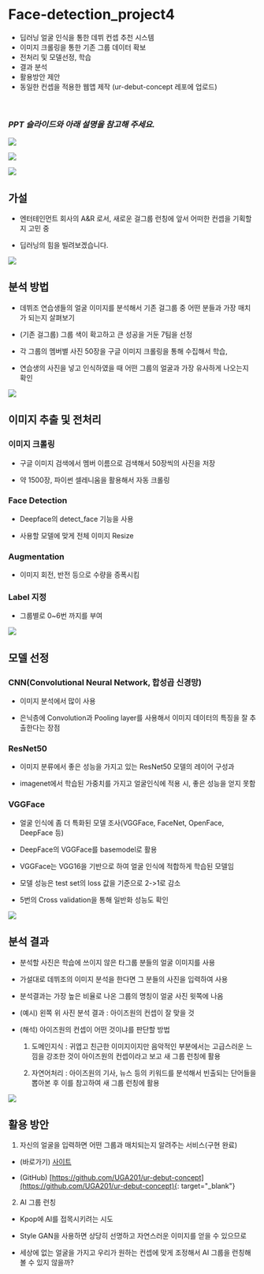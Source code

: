 # Face-detection_project4
- 딥러닝 얼굴 인식을 통한 데뷔 컨셉 추천 시스템
- 이미지 크롤링을 통한 기존 그룹 데이터 확보
- 전처리 및 모델선정, 학습
- 결과 분석
- 활용방안 제안
- 동일한 컨셉을 적용한 웹앱 제작 (ur-debut-concept 레포에 업로드)
<br>

### _**PPT 슬라이드와 아래 설명을 참고해 주세요.**_

![](https://images.velog.io/images/hability24/post/cc18b4f9-b24c-4c5a-a979-481749ab91c6/image.png)

![](https://images.velog.io/images/hability24/post/5e25953b-7e3b-4a15-b284-3c1f963db774/image.png)

![](https://images.velog.io/images/hability24/post/909d1536-3890-4895-960b-cd6717d0bf8b/image.png)

## 가설
- 엔터테인먼트 회사의 A&R 로서, 새로운 걸그룹 런칭에 앞서 어떠한 컨셉을 기획할지 고민 중

- 딥러닝의 힘을 빌려보겠습니다.

![](https://images.velog.io/images/hability24/post/737f7737-1c74-446c-b73b-daf80c11c2c3/image.png)
## 분석 방법
- 데뷔조 연습생들의 얼굴 이미지를 분석해서 기존 걸그룹 중 어떤 분들과 가장 매치가 되는지 살펴보기

- (기존 걸그룹) 그룹 색이 확고하고 큰 성공을 거둔 7팀을 선정

- 각 그룹의 멤버별 사진 50장을 구글 이미지 크롤링을 통해 수집해서 학습,

- 연습생의 사진을 넣고 인식하였을 때 어떤 그룹의 얼굴과 가장 유사하게 나오는지 확인


![](https://images.velog.io/images/hability24/post/3b1733cf-07b0-4547-8228-1b1739ff416b/image.png)

## 이미지 추출 및 전처리
### 이미지 크롤링
- 구글 이미지 검색에서 멤버 이름으로 검색해서 50장씩의 사진을 저장

- 약 1500장, 파이썬 셀레니움을 활용해서 자동 크롤링

### Face Detection
- Deepface의 detect_face 기능을 사용

- 사용할 모델에 맞게 전체 이미지 Resize

### Augmentation
- 이미지 회전, 반전 등으로 수량을 증폭시킴

### Label 지정
- 그룹별로 0~6번 까지를 부여


![](https://images.velog.io/images/hability24/post/d625d30d-c0d3-475b-b948-6820a86fe0af/image.png)

## 모델 선정
### CNN(Convolutional Neural Network, 합성곱 신경망) 
- 이미지 분석에서 많이 사용

- 은닉층에 Convolution과 Pooling layer를 사용해서 이미지 데이터의 특징을 잘 추출한다는 장점

### ResNet50
- 이미지 분류에서 좋은 성능을 가지고 있는 ResNet50 모델의 레이어 구성과

- imagenet에서 학습된 가중치를 가지고 얼굴인식에 적용 시, 좋은 성능을 얻지 못함

### VGGFace
- 얼굴 인식에 좀 더 특화된 모델 조사(VGGFace, FaceNet, OpenFace, DeepFace 등)

- DeepFace의 VGGFace를 basemodel로 활용

- VGGFace는 VGG16을 기반으로 하여 얼굴 인식에 적합하게 학습된 모델임

- 모델 성능은 test set의 loss 값을 기준으로 2->1로 감소

- 5번의 Cross validation을 통해 일반화 성능도 확인

![](https://images.velog.io/images/hability24/post/90039407-965b-45fa-9988-9de759674eed/image.png)

## 분석 결과
- 분석할 사진은 학습에 쓰이지 않은 타그룹 분들의 얼굴 이미지를 사용

- 가설대로 데뷔조의 이미지 분석을 한다면 그 분들의 사진을 입력하여 사용

- 분석결과는 가장 높은 비율로 나온 그룹의 명칭이 얼굴 사진 윗쪽에 나옴

- (예시) 왼쪽 위 사진 분석 결과 : 아이즈원의 컨셉이 잘 맞을 것

- (해석) 아이즈원의 컨셉이 어떤 것이냐를 판단할 방법
  1) 도메인지식 : 귀엽고 친근한 이미지이지만 음악적인 부분에서는 고급스러운 느낌을 강조한 것이 아이즈원의 컨셉이라고 보고 새 그룹 런칭에 활용

  2) 자연어처리 : 아이즈원의 기사, 뉴스 등의 키워드를 분석해서 빈출되는 단어들을 뽑아본 후 이를 참고하여 새 그룹 런칭에 활용

![](https://images.velog.io/images/hability24/post/00caf5d7-ab7a-49c5-b261-e7c32b76eb2d/image.png)

## 활용 방안

1) 자신의 얼굴을 입력하면 어떤 그룹과 매치되는지 알려주는 서비스(구현 완료)

  - (바로가기) <a href='https://ur-debut-concept.herokuapp.com/' target="_blank">사이트</a>

  - (GitHub) [https://github.com/UGA201/ur-debut-concept](https://github.com/UGA201/ur-debut-concept){: target="_blank"}

2) AI 그룹 런칭

  - Kpop에 AI를 접목시키려는 시도

  - Style GAN을 사용하면 상당히 선명하고 자연스러운 이미지를 얻을 수 있으므로

  - 세상에 없는 얼굴을 가지고 우리가 원하는 컨셉에 맞게 조정해서 AI 그룹을 런칭해볼 수 있지 않을까?

